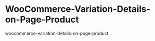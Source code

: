 WooCommerce-Variation-Details-on-Page-Product
=============================================

woocommerce-variation-details-on-page-product